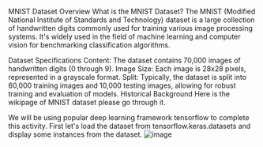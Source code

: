 MNIST Dataset Overview
What is the MNIST Dataset?
The MNIST (Modified National Institute of Standards and Technology) dataset is a large collection of handwritten digits commonly used for training various image processing systems. It's widely used in the field of machine learning and computer vision for benchmarking classification algorithms.

Dataset Specifications
Content: The dataset contains 70,000 images of handwritten digits (0 through 9).
Image Size: Each image is 28x28 pixels, represented in a grayscale format.
Split: Typically, the dataset is split into 60,000 training images and 10,000 testing images, allowing for robust training and evaluation of models.
Historical Background
Here is the wikipage of MNIST dataset please go through it.

We will be using popular deep learning framework tensorflow to complete this activity. First let's load the dataset from tensorflow.keras.datasets and display some instances from the dataset.
![image](https://github.com/Zarko36/Training-Neural-Network-on-MNIST-dataset/assets/74474117/31f00ef3-1da4-44f9-ba95-96d10727222d)

